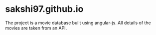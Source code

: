 # sakshi97.github.io
The project is a movie database built using angular-js. All details of the movies are taken from an API.
